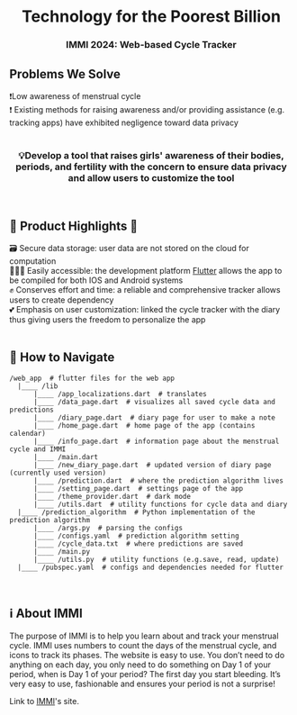 <h1 align="center">
  Technology for the Poorest Billion
</h1>

<h3 align="center">
  IMMI 2024: Web-based Cycle Tracker
</h3>

## Problems We Solve
❗Low awareness of menstrual cycle <br />
❗ Existing methods for raising awareness and/or providing assistance (e.g. tracking apps) have exhibited negligence toward data privacy <br />
<br />

<h3 align="center">
  💡Develop a tool that raises girls' awareness of their bodies, periods, and fertility with the concern to ensure data privacy and allow users to customize the tool
</h3>
<br />

## 🌟 Product Highlights 🌟
🗃 Secure data storage: user data are not stored on the cloud for computation <br />
👨‍👩‍👦 Easily accessible: the development platform [Flutter](https://flutter.dev/) allows the app to be compiled for both IOS and Android  systems <br />
✊ Conserves effort and time: a reliable and comprehensive tracker allows users to create dependency <br />
💕 Emphasis on user customization: linked the cycle tracker with the diary thus giving users the freedom to personalize the app <br />
<br />

## 🚣 How to Navigate
```shell
/web_app  # flutter files for the web app
  |____ /lib
      |____ /app_localizations.dart  # translates
      |____ /data_page.dart  # visualizes all saved cycle data and predictions
      |____ /diary_page.dart  # diary page for user to make a note
      |____ /home_page.dart  # home page of the app (contains calendar)
      |____ /info_page.dart  # information page about the menstrual cycle and IMMI
      |____ /main.dart
      |____ /new_diary_page.dart  # updated version of diary page (currently used version)
      |____ /prediction.dart  # where the prediction algorithm lives
      |____ /setting_page.dart  # settings page of the app
      |____ /theme_provider.dart  # dark mode
      |____ /utils.dart  # utility functions for cycle data and diary
  |____ /prediction_algorithm  # Python implementation of the prediction algorithm
      |____ /args.py  # parsing the configs
      |____ /configs.yaml  # prediction algorithm setting
      |____ /cycle_data.txt  # where predictions are saved
      |____ /main.py
      |____ /utils.py  # utility functions (e.g.save, read, update)
  |____ /pubspec.yaml  # configs and dependencies needed for flutter
```
<br />

## ℹ About IMMI
The purpose of IMMI is to help you learn about and track your menstrual cycle. IMMI uses numbers to count the days of the menstrual cycle, and icons to track its phases. The website is easy to use. You don’t need to do anything on each day, you only need to do something on Day 1 of your period, when is Day 1 of your period? The first day you start bleeding. It’s very easy to use, fashionable and ensures your period is not a surprise! <br />

Link to [IMMI](https://immiwatch.com/)'s site.


